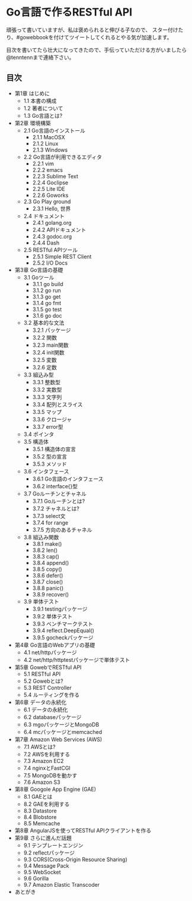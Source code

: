 Go言語で作るRESTful API
==========

頑張って書いていますが、私は褒められると伸びる子なので、
スター付けたり、#gowebbookを付けてツイートしてくれるとやる気が加速します。

目次を書いてたら壮大になってきたので、手伝っていただける方がいましたら@tenntennまで連絡下さい。

目次
-----------

* 第1章 はじめに
	* 1.1 本書の構成
	* 1.2 著者について
	* 1.3 Go言語とは?
* 第2章 環境構築
	* 2.1 Go言語のインストール
		* 2.1.1 MacOSX
		* 2.1.2 Linux
		* 2.1.3 Windows
	* 2.2 Go言語が利用できるエディタ
		* 2.2.1 vim
		* 2.2.2 emacs
		* 2.2.3 Sublime Text
		* 2.2.4 Goclipse
		* 2.2.5 Lite IDE
		* 2.2.6 Goworks
	* 2.3 Go Play ground
		* 2.3.1 Hello, 世界
	* 2.4 ドキュメント
		* 2.4.1 golang.org
		* 2.4.2 APIドキュメント 
		* 2.4.3 godoc.org
		* 2.4.4 Dash
	* 2.5 RESTful APIツール
		* 2.5.1 Simple REST Client
		* 2.5.2 I/O Docs
* 第3章 Go言語の基礎
	* 3.1 Goツール
		* 3.1.1 go build
		* 3.1.2 go run
		* 3.1.3 go get
		* 3.1.4 go fmt
		* 3.1.5 go test
		* 3.1.6 go doc
	* 3.2 基本的な文法
		* 3.2.1 パッケージ
		* 3.2.2 関数
		* 3.2.3 main関数
		* 3.2.4 init関数
		* 3.2.5 変数
		* 3.2.6 定数
	* 3.3 組込み型
		* 3.3.1 整数型
		* 3.3.2 実数型
		* 3.3.3 文字列
		* 3.3.4 配列とスライス
		* 3.3.5 マップ
		* 3.3.6 クロージャ
		* 3.3.7 error型
	* 3.4 ポインタ
	* 3.5 構造体
		* 3.5.1 構造体の宣言
		* 3.5.2 型の宣言
		* 3.5.3 メソッド
	* 3.6 インタフェース
		* 3.6.1 Go言語のインタフェース
		* 3.6.2 interface{}型
	* 3.7 Goルーチンとチャネル
		* 3.7.1 Goルーチンとは?
		* 3.7.2 チャネルとは?
		* 3.7.3 select文
		* 3.7.4 for range
		* 3.7.5 方向のあるチャネル 
	* 3.8 組込み関数
		* 3.8.1 make()
		* 3.8.2 len()
		* 3.8.3 cap()
		* 3.8.4 append()
		* 3.8.5 copy()
		* 3.8.6 defer()
		* 3.8.7 close()
		* 3.8.8 panic()
		* 3.8.9 recover()
	* 3.9 単体テスト
		* 3.9.1 testingパッケージ
		* 3.9.2 単体テスト
		* 3.9.3 ベンチマークテスト
		* 3.9.4 reflect.DeepEqual()
		* 3.9.5 gocheckパッケージ
* 第4章 Go言語のWebアプリの基礎
	* 4.1 net/httpパッケージ
	* 4.2 net/http/httptestパッケージで単体テスト
* 第5章 GowebでRESTful API
	* 5.1 RESTful API
	* 5.2 Gowebとは?
	* 5.3 REST Controller
	* 5.4 ルーティングを作る
* 第6章 データの永続化
	* 6.1 データの永続化
	* 6.2 databaseパッケージ
	* 6.3 mgoパッケージとMongoDB
	* 6.4 mcパッケージとmemcached
* 第7章 Amazon Web Services (AWS) 
	* 7.1 AWSとは?
	* 7.2 AWSを利用する
	* 7.3 Amazon EC2
	* 7.4 nginxとFastCGI
	* 7.5 MongoDBを動かす
	* 7.6 Amazon S3
* 第8章 Googole App Engine (GAE)
	* 8.1 GAEとは
	* 8.2 GAEを利用する
	* 8.3 Datastore
	* 8.4 Blobstore
	* 8.5 Memcache
* 第8章 AngularJSを使ってRESTful APIクライアントを作る
* 第9章 さらに進んだ話題
	* 9.1 テンプレートエンジン
	* 9.2 reflectパッケージ
	* 9.3 CORS(Cross-Origin Resource Sharing)
	* 9.4 Message Pack
	* 9.5 WebSocket
	* 9.6 Gorilla
	* 9.7 Amazon Elastic Transcoder
* あとがき
